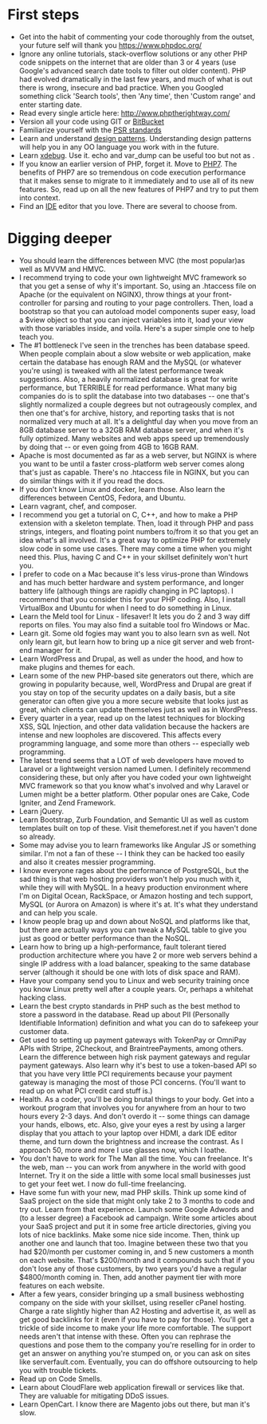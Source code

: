 # First steps  
* Get into the habit of commenting your code thoroughly from the outset, your future self will thank you <https://www.phpdoc.org/>  
* Ignore any online tutorials, stack-overflow solutions or any other PHP code snippets on the internet that are older than 3 or 4 years (use Google's advanced search date tools to filter out older content). PHP had evolved dramatically in the last few years, and much of what is out there is wrong, insecure and bad practice. When you Googled something click 'Search tools', then 'Any time', then 'Custom range' and enter starting date.  
* Read every single article here: <http://www.phptherightway.com/>  
* Version all your code using GIT or [BitBucket](https://www.atlassian.com/software/bitbucket/pricing)
* Familiarize yourself with the [PSR standards](http://www.php-fig.org/psr/)  
* Learn and understand [design patterns](http://www.fluffycat.com/PHP-Design-Patterns/). Understanding design patterns will help you in any OO language you work with in the future.
* Learn [xdebug](https://xdebug.org/). Use it. echo and var_dump can be useful too but not as .
* If you know an earlier version of PHP, forget it. Move to [PHP7](http://php.net/manual/en/migration70.new-features.php). The benefits of PHP7 are so tremendous on code execution performance that it makes sense to migrate to it immediately and to use all of its new features. So, read up on all the new features of PHP7 and try to put them into context.
* Find an [IDE](https://wikipedia.org/wiki/Integrated_development_environment "Integrated Development Environment") editor that you love. There are several to choose from.  
# Digging deeper  
* You should learn the differences between MVC (the most popular)as well as MVVM and HMVC.  
* I recommend trying to code your own lightweight MVC framework so that you get a sense of why it's important. So, using an .htaccess file on Apache (or the equivalent on NGINX), throw things at your front-controller for parsing and routing to your page controllers. Then, load a bootstrap so that you can autoload model components super easy, load a $view object so that you can inject variables into it, load your view with those variables inside, and voila. Here's a super simple one to help teach you.  
* The #1 bottleneck I've seen in the trenches has been database speed. When people complain about a slow website or web application, make certain the database has enough RAM and the MySQL (or whatever you're using) is tweaked with all the latest performance tweak suggestions. Also, a heavily normalized database is great for write performance, but TERRIBLE for read performance. What many big companies do is to split the database into two databases -- one that's slightly normalized a couple degrees but not outrageously complex, and then one that's for archive, history, and reporting tasks that is not normalized very much at all. It's a delightful day when you move from an 8GB database server to a 32GB RAM database server, and when it's fully optimized. Many websites and web apps speed up tremendously by doing that -- or even going from 4GB to 16GB RAM.  
* Apache is most documented as far as a web server, but NGINX is where you want to be until a faster cross-platform web server comes along that's just as capable. There's no .htaccess file in NGINX, but you can do similar things with it if you read the docs.  
* If you don't know Linux and docker, learn those. Also learn the differences between CentOS, Fedora, and Ubuntu.  
* Learn vagrant, chef, and composer.  
* I recommend you get a tutorial on C, C++, and how to make a PHP extension with a skeleton template. Then, load it through PHP and pass strings, integers, and floating point numbers to/from it so that you get an idea what's all involved. It's a great way to optimize PHP for extremely slow code in some use cases. There may come a time when you might need this. Plus, having C and C++ in your skillset definitely won't hurt you.  
* I prefer to code on a Mac because it's less virus-prone than Windows and has much better hardware and system performance, and longer battery life (although things are rapidly changing in PC laptops). I recommend that you consider this for your PHP coding. Also, I install VirtualBox and Ubuntu for when I need to do something in Linux.  
* Learn the Meld tool for Linux - lifesaver! It lets you do 2 and 3 way diff reports on files. You may also find a suitable tool fro Windows or Mac.  
* Learn git. Some old fogies may want you to also learn svn as well. Not only learn git, but learn how to bring up a nice git server and web front-end manager for it.  
* Learn WordPress and Drupal, as well as under the hood, and how to make plugins and themes for each.  
* Learn some of the new PHP-based site generators out there, which are growing in popularity because, well, WordPress and Drupal are great if you stay on top of the security updates on a daily basis, but a site generator can often give you a more secure website that looks just as great, which clients can update themselves just as well as in WordPress.  
* Every quarter in a year, read up on the latest techniques for blocking XSS, SQL Injection, and other data validation because the hackers are intense and new loopholes are discovered. This affects every programming language, and some more than others -- especially web programming.  
* The latest trend seems that a LOT of web developers have moved to Laravel or a lightweight version named Lumen. I definitely recommend considering these, but only after you have coded your own lightweight MVC framework so that you know what's involved and why Laravel or Lumen might be a better platform. Other popular ones are Cake, Code Igniter, and Zend Framework.  
* Learn jQuery.  
* Learn Bootstrap, Zurb Foundation, and Semantic UI as well as custom templates built on top of these. Visit themeforest.net if you haven't done so already.  
* Some may advise you to learn frameworks like Angular JS or something similar. I'm not a fan of these -- I think they can be hacked too easily and also it creates messier programming.  
* I know everyone rages about the performance of PostgreSQL, but the sad thing is that web hosting providers won't help you much with it, while they will with MySQL. In a heavy production environment where I'm on Digital Ocean, RackSpace, or Amazon hosting and tech support, MySQL (or Aurora on Amazon) is where it's at. It's what they understand and can help you scale.  
* I know people brag up and down about NoSQL and platforms like that, but there are actually ways you can tweak a MySQL table to give you just as good or better performance than the NoSQL.  
* Learn how to bring up a high-performance, fault tolerant tiered production architecture where you have 2 or more web servers behind a single IP address with a load balancer, speaking to the same database server (although it should be one with lots of disk space and RAM).  
* Have your company send you to Linux and web security training once you know Linux pretty well after a couple years. Or, perhaps a whitehat hacking class.  
* Learn the best crypto standards in PHP such as the best method to store a password in the database. Read up about PII (Personally Identifiable Information) definition and what you can do to safekeep your customer data.  
* Get used to setting up payment gateways with TokenPay or OmniPay APIs with Stripe, 2Checkout, and BraintreePayments, among others. Learn the difference between high risk payment gateways and regular payment gateways. Also learn why it's best to use a token-based API so that you have very little PCI requirements because your payment gateway is managing the most of those PCI concerns. (You'll want to read up on what PCI credit card stuff is.)
* Health. As a coder, you'll be doing brutal things to your body. Get into a workout program that involves you for anywhere from an hour to two hours every 2-3 days. And don't overdo it -- some things can damage your hands, elbows, etc. Also, give your eyes a rest by using a larger display that you attach to your laptop over HDMI, a dark IDE editor theme, and turn down the brightness and increase the contrast. As I approach 50, more and more I use glasses now, which I loathe.  
* You don't have to work for The Man all the time. You can freelance. It's the web, man -- you can work from anywhere in the world with good Internet. Try it on the side a little with some local small businesses just to get your feet wet. I now do full-time freelancing.  
* Have some fun with your new, mad PHP skills. Think up some kind of SaaS project on the side that might only take 2 to 3 months to code and try out. Learn from that experience. Launch some Google Adwords and (to a lesser degree) a Facebook ad campaign. Write some articles about your SaaS project and put it in some free article directories, giving you lots of nice backlinks. Make some nice side income. Then, think up another one and launch that too. Imagine between these two that you had $20/month per customer coming in, and 5 new customers a month on each website. That's $200/month and it compounds such that if you don't lose any of those customers, by two years you'd have a regular $4800/month coming in. Then, add another payment tier with more features on each website.  
* After a few years, consider bringing up a small business webhosting company on the side with your skillset, using reseller cPanel hosting. Charge a rate slightly higher than A2 Hosting and advertise it, as well as get good backlinks for it (even if you have to pay for those). You'll get a trickle of side income to make your life more comfortable. The support needs aren't that intense with these. Often you can rephrase the questions and pose them to the company you're reselling for in order to get an answer on anything you're stumped on, or you can ask on sites like serverfault.com. Eventually, you can do offshore outsourcing to help you with trouble tickets.   
* Read up on Code Smells.  
* Learn about CloudFlare web application firewall or services like that. They are valuable for mitigating DDoS issues.  
* Learn OpenCart. I know there are Magento jobs out there, but man it's slow.  
